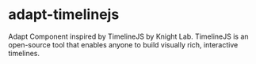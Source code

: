 # adapt-timelinejs
Adapt Component inspired by TimelineJS by Knight Lab. TimelineJS is an open-source tool that enables anyone to build visually rich, interactive timelines.
